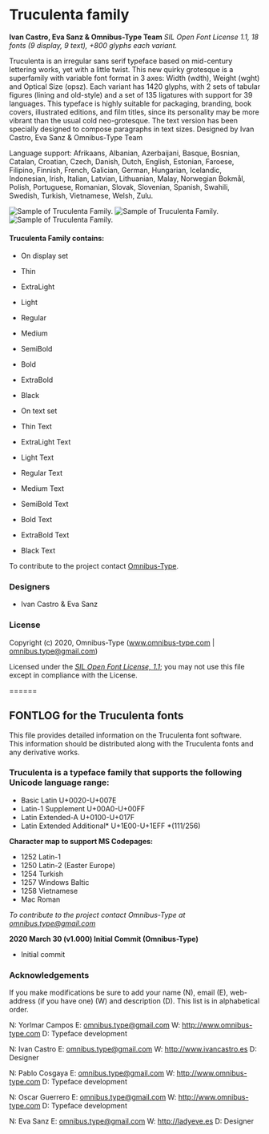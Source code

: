 # Truculenta family

**Ivan Castro, Eva Sanz & Omnibus-Type Team**
*SIL Open Font License 1.1,*
*18 fonts (9 display, 9 text), +800 glyphs each variant.*

Truculenta is an irregular sans serif typeface based on mid-century lettering works, yet with a little twist. This new quirky grotesque is a superfamily with variable font format in 3 axes: Width (wdth), Weight (wght) and Optical Size (opsz). Each variant has 1420 glyphs, with 2 sets of tabular figures (lining and old-style) and a set of 135 ligatures with support for 39 languages. This typeface is highly suitable for packaging, branding, book covers, illustrated editions, and film titles, since its personality may be more vibrant than the usual cold neo-grotesque. The text version has been specially designed to compose paragraphs in text sizes. Designed by Ivan Castro, Eva Sanz & Omnibus-Type Team

Language support: Afrikaans, Albanian, Azerbaijani, Basque, Bosnian, Catalan, Croatian, Czech, Danish, Dutch, English, Estonian, Faroese, Filipino, Finnish, French, Galician, German, Hungarian, Icelandic, Indonesian, Irish, Italian, Latvian, Lithuanian, Malay, Norwegian Bokmål, Polish, Portuguese, Romanian, Slovak, Slovenian, Spanish, Swahili, Swedish, Turkish, Vietnamese, Welsh, Zulu.

![Sample of Truculenta Family.](Truculenta_Spec-1.png "Truculenta")
![Sample of Truculenta Family.](Truculenta_Spec-3.png "Truculenta")
![Sample of Truculenta Family.](Truculenta_Spec-3.png "Truculenta")


#### Truculenta Family contains:
* On display set
* Thin
* ExtraLight
* Light
* Regular
* Medium
* SemiBold
* Bold
* ExtraBold
* Black

* On text set
* Thin Text
* ExtraLight Text
* Light Text
* Regular Text
* Medium Text
* SemiBold Text
* Bold Text
* ExtraBold Text
* Black Text

To contribute to the project contact [Omnibus-Type](http://omnibus-type.com/).

### Designers

* Ivan Castro & Eva Sanz

### License

Copyright (c) 2020, Omnibus-Type (www.omnibus-type.com | omnibus.type@gmail.com)

Licensed under the [*SIL Open Font License, 1.1*](http://scripts.sil.org/OFL); you may not use this file except in compliance with the License.

======
## FONTLOG for the Truculenta fonts

This file provides detailed information on the Truculenta font software.  
This information should be distributed along with the Truculenta fonts and any derivative works.

### Truculenta is a typeface family that supports the following Unicode language range: 

* Basic Latin 					U+0020-U+007E
* Latin-1 Supplement 				U+00A0-U+00FF
* Latin Extended-A 				U+0100-U+017F
* Latin Extended Additional*			U+1E00-U+1EFF *(111/256)

**Character map to support MS Codepages:**
* 1252 Latin-1
* 1250 Latin-2 (Easter Europe)
* 1254 Turkish
* 1257 Windows Baltic
* 1258 Vietnamese
* Mac Roman

*To contribute to the project contact Omnibus-Type at omnibus.type@gmail.com*

**2020 March 30 (v1.000) Initial Commit (Omnibus-Type)**
- Initial commit

### Acknowledgements

If you make modifications be sure to add your name (N), email (E), web-address
(if you have one) (W) and description (D). This list is in alphabetical order.

N: Yorlmar Campos
E: omnibus.type@gmail.com
W: http://www.omnibus-type.com
D: Typeface development

N: Ivan Castro
E: omnibus.type@gmail.com
W: http://www.ivancastro.es 
D: Designer

N: Pablo Cosgaya
E: omnibus.type@gmail.com
W: http://www.omnibus-type.com
D: Typeface development

N: Oscar Guerrero
E: omnibus.type@gmail.com
W: http://www.omnibus-type.com
D: Typeface development

N: Eva Sanz
E: omnibus.type@gmail.com
W: http://ladyeve.es
D: Designer